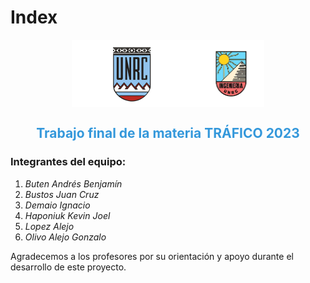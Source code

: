 # Index

<div style="display:flex; justify-content:center; align-items:center;">
    <img src="img/logounrc.png" alt="Logo UNRC" style="width:200px; margin-right:0px;">
    <img src="img/logoing.png" alt="Logo ING" style="width:108px;">
</div>

<div style="text-align:center; color:#3498db;">
    <h2>Trabajo final de la materia TRÁFICO 2023</h2>
</div>

### Integrantes del equipo:

1. _Buten Andrés Benjamín_
2. _Bustos Juan Cruz_
3. _Demaio Ignacio_
4. _Haponiuk Kevin Joel_
5. _Lopez Alejo_
6. _Olivo Alejo Gonzalo_

Agradecemos a los profesores por su orientación y apoyo durante el desarrollo de este proyecto.
